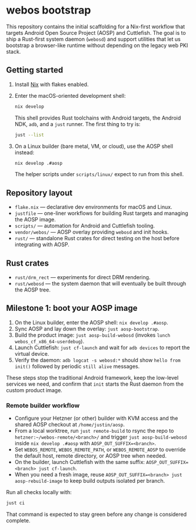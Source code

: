 # webos bootstrap

This repository contains the initial scaffolding for a Nix-first workflow that targets Android Open Source Project (AOSP) and Cuttlefish. The goal is to ship a Rust-first system daemon (`webosd`) and support utilities that let us bootstrap a browser-like runtime without depending on the legacy web PKI stack.

## Getting started

1. Install [Nix](https://nixos.org) with flakes enabled.
2. Enter the macOS-oriented development shell:

   ```bash
   nix develop
   ```

   This shell provides Rust toolchains with Android targets, the Android NDK, `adb`, and a `just` runner. The first thing to try is:

   ```bash
   just --list
   ```

3. On a Linux builder (bare metal, VM, or cloud), use the AOSP shell instead:

   ```bash
   nix develop .#aosp
   ```

   The helper scripts under `scripts/linux/` expect to run from this shell.

## Repository layout

- `flake.nix` — declarative dev environments for macOS and Linux.
- `justfile` — one-liner workflows for building Rust targets and managing the AOSP image.
- `scripts/` — automation for Android and Cuttlefish tooling.
- `vendor/webos/` — AOSP overlay providing `webosd` and init hooks.
- `rust/` — standalone Rust crates for direct testing on the host before integrating with AOSP.

## Rust crates

- `rust/drm_rect` — experiments for direct DRM rendering.
- `rust/webosd` — the system daemon that will eventually be built through the AOSP tree.

## Milestone 1: boot your AOSP image

1. On the Linux builder, enter the AOSP shell: `nix develop .#aosp`.
2. Sync AOSP and lay down the overlay: `just aosp-bootstrap`.
3. Build the product image: `just aosp-build-webosd` (invokes `lunch webos_cf_x86_64-userdebug`).
4. Launch Cuttlefish: `just cf-launch` and wait for `adb devices` to report the virtual device.
5. Verify the daemon: `adb logcat -s webosd:*` should show `hello from init()` followed by periodic `still alive` messages.

These steps stop the traditional Android framework, keep the low-level services we need, and confirm that `init` starts the Rust daemon from the custom product image.

### Remote builder workflow

- Configure your Hetzner (or other) builder with KVM access and the shared AOSP checkout at `/home/justin/aosp`.
- From a local worktree, run `just remote-build` to rsync the repo to `hetzner:~/webos-remote/<branch>/` and trigger `just aosp-build-webosd` inside `nix develop .#aosp` with `AOSP_OUT_SUFFIX=<branch>`.
- Set `WEBOS_REMOTE`, `WEBOS_REMOTE_PATH`, or `WEBOS_REMOTE_AOSP` to override the default host, remote directory, or AOSP tree when needed.
- On the builder, launch Cuttlefish with the same suffix: `AOSP_OUT_SUFFIX=<branch> just cf-launch`.
- When you need a fresh image, reuse `AOSP_OUT_SUFFIX=<branch> just aosp-rebuild-image` to keep build outputs isolated per branch.

Run all checks locally with:

```bash
just ci
```

That command is expected to stay green before any change is considered complete.
